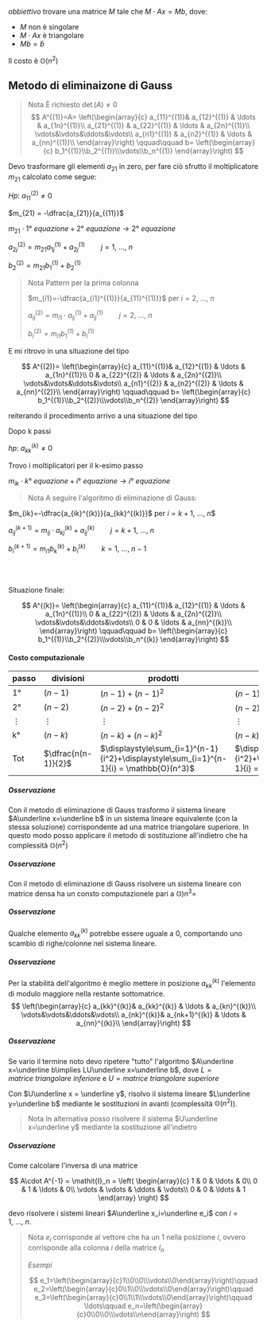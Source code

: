 
*obbiettivo*
trovare una matrice $M$ tale che $M\cdot Ax = Mb$, dove:
- $M$ non è singolare
- $M\cdot Ax$ è triangolare
- $Mb = \tilde b$

Il costo è $\mathbb{O}(n^2)$

## Metodo di eliminaizone di Gauss
> Nota
> È richiesto $\det{(A)}\ne0$
$$
A^{(1)}=A=
\left(\begin{array}{c}
a_{11}^{(1)}& a_{12}^{(1)} & \ldots & a_{1n}^{(1)}\\
a_{21}^{(1)} & a_{22}^{(1)} & \ldots & a_{2n}^{(1)}\\
\vdots&\vdots&\ddots&\vdots\\
a_{n1}^{(1)} & a_{n2}^{(1)} & \ldots & a_{nn}^{(1)}\\
\end{array}\right)
\qquad\qquad b=
\left(\begin{array}{c}
b_1^{(1)}\\b_2^{(1)}\\\vdots\\b_n^{(1)}
\end{array}\right)
$$

Devo trasformare gli elementi $a_{21}$ in zero, per fare ciò sfrutto il moltiplicatore $m_{21}$ calcolato come segue:

$Hp:\ a_{11}^{(2)}\ne0$

$m_{21} = -\dfrac{a_{21}}{a_{(11}}$

$m_{21}\cdot 1°\ equazione+2°\ equazione \to 2°\ equazione$

$a_{2j}^{(2)}=m_{21}a_{1j}^{(1)}+a_{2j}^{(1)}\qquad j=1,\ \ldots,\ n$

$b_2^{(2)}=m_{21}b_1^{(1)}+b_2^{(1)}$

> Nota
> Pattern per la prima colonna
>
> $m_{i1}=-\dfrac{a_{i1}^{(1)}}{a_{11}^{(1)}}$ per $i = 2,\ \ldots,\ n$
> 
> $a_{ij}^{(2)}=m_{i1}\cdot a_{ij}^{(1)}+a_{ij}^{(1)}\qquad j=2,\ \ldots,\ n$
> 
> $b_i^{(2)}=m_{i1}b_1^{(1)}+b_i^{(1)}$
> 


E mi ritrovo in una situazione del tipo

$$
A^{(2)}=
\left(\begin{array}{c}
a_{11}^{(1)}& a_{12}^{(1)} & \ldots & a_{1n}^{(1)}\\
0 & a_{22}^{(2)} & \ldots & a_{2n}^{(2)}\\
\vdots&\vdots&\ddots&\vdots\\
a_{n1}^{(2)} & a_{n2}^{(2)} & \ldots & a_{nn}^{(2)}\\
\end{array}\right)
\qquad\qquad b=
\left(\begin{array}{c}
b_1^{(1)}\\b_2^{(2)}\\\vdots\\b_n^{(2)}
\end{array}\right)
$$


reiterando il procedimento arrivo a una situazione del tipo


Dopo k passi

$hp:\ a_{kk}^{(k)}\ne0$

Trovo i moltiplicatori per il k-esimo passo

$m_{ik}\cdot k°\ equazione+i°\ equazione \to i°\ equazione$

> Nota
> A seguire l'algoritmo di eliminazione di Gauss:

$m_{ik}=-\dfrac{a_{ik}^{(k)}}{a_{kk}^{(k)}}$ per $i = k+1,\ \ldots,\ n$$

$a_{ij}^{(k+1)}=m_{ij}\cdot a_{kj}^{(k)}+a_{ij}^{(k)}\qquad j=k+1,\ \ldots,\ n$  

$b_i^{(k+1)}=m_{i1}b_k^{(k)}+b_i^{(k)}\qquad k=1,\ \ldots,\ n-1$

<br>
<br>

Situazione finale:

$$
A^{(k)}=
\left(\begin{array}{c}
a_{11}^{(1)}& a_{12}^{(1)} & \ldots & a_{1n}^{(1)}\\
0 & a_{22}^{(2)} & \ldots & a_{2n}^{(2)}\\
\vdots&\vdots&\ddots&\vdots\\
0 & 0 & \ldots & a_{nn}^{(k)}\\
\end{array}\right)
\qquad\qquad b=
\left(\begin{array}{c}
b_1^{(1)}\\b_2^{(2)}\\\vdots\\b_n^{(k)}
\end{array}\right)
$$

#### Costo computazionale

| passo    | divisioni           | prodotti                                                                                | somme                                                                                   |
| -------- | ------------------- | --------------------------------------------------------------------------------------- | --------------------------------------------------------------------------------------- |
| 1°       | $(n-1)$             | $(n-1)+(n-1)^2$                                                                         | $(n-1)+(n-1)^2$                                                                         |
| 2°       | $(n-2)$             | $(n-2)+(n-2)^2$                                                                         | $(n-2)+(n-2)^2$                                                                         |
| $\vdots$ | $\vdots$            | $\vdots$                                                                                | $\vdots$                                                                                |
| k°       | $(n-k)$             | $(n-k)+(n-k)^2$                                                                         | $(n-k)+(n-k)^2$                                                                         |
| Tot      | $\dfrac{n(n-1)}{2}$ | $\displaystyle\sum_{i=1}^{n-1}{i^2}+\displaystyle\sum_{i=1}^{n-1}{i} = \mathbb{O}(n^3)$ | $\displaystyle\sum_{i=1}^{n-1}{i^2}+\displaystyle\sum_{i=1}^{n-1}{i} = \mathbb{O}(n^3)$ |
 
##### Osservazione
Con il metodo di eliminazione di Gauss trasformo il sistema lineare $A\underline x=\underline b$ in un sistema lineare equivalente (con la stessa soluzione) corrispondente ad una matrice triangolare superiore. In questo modo posso applicare il metodo di sostituzione all'indietro che ha complessità $\mathbb{O}(n^2)$

##### Osservazione
Con il metodo di eliminazione di Gauss risolvere un sistema lineare con matrice densa ha un consto computazionele pari a $\mathbb{O})n^3=$

##### Osservazione
Qualche elemento $a_{kk}^{(k)}$ potrebbe essere uguale a $0$, comportando uno scambio di righe/colonne nel sistema lineare.


##### Osservazione
Per la stabilità dell'algoritmo è meglio mettere in posizione $a_{kk}^{(k)}$ l'elemento di modulo maggiore nella restante sottomatrice.
$$
\left(\begin{array}{c}
a_{kk}^{(k)}& a_{kk}^{(k)} & \ldots & a_{kn}^{(k)}\\
\vdots&\vdots&\ddots&\vdots\\
a_{nk}^{(k)}& a_{nk+1}^{(k)} & \ldots & a_{nn}^{(k)}\\
\end{array}\right)
$$

##### Osservazione

Se vario il termine noto devo ripetere "tutto" l'algoritmo $A\underline x=\underline b\implies LU\underline x=\underline b$, dove $L = matrice\ triangolare\ inferiore$ e $U=matrice\ triangolare\ superiore$

Con $U\underline x = \underline y$, risolvo il sistema lineare $L\underline y=\underline b$ mediante le sostituzioni in avanti (complessità $\mathbb{O}(n^2)$).
> Nota
> In alternativa posso risolvere il sistema $U\underline x=\underline y$ mediante la sostituzione all'indietro

##### Osservazione

Come calcolare l'inversa di una matrice

$$
A\cdot A^{-1} = \mathit{I}_n =
\left(
\begin{array}{c}
1 & 0 & \ldots & 0\\
0 & 1 & \ldots & 0\\
\vdots & \vdots & \ddots & \vdots\\
0 & 0 & \ldots & 1
\end{array}
\right)
$$

devo risolvere i sistemi lineari $A\underline x_i=\underline e_i$ con $i = 1,\ \ldots,\ n$.

> Nota
> $e_i$ corrisponde al vettore che ha un 1 nella posizione $i$, ovvero corrisponde alla colonna $i$ della matrice $\mathit{I}_n$
> 
> _Esempi_
> 
> $$
> e_1=\left(\begin{array}{c}1\\0\\0\\\vdots\\0\end{array}\right)\qquad
> e_2=\left(\begin{array}{c}0\\1\\0\\\vdots\\0\end{array}\right)\qquad
> e_3=\left(\begin{array}{c}0\\1\\1\\\vdots\\0\end{array}\right)\qquad
> \ldots\qquad
> e_n=\left(\begin{array}{c}0\\0\\0\\\vdots\\n\end{array}\right)
> $$